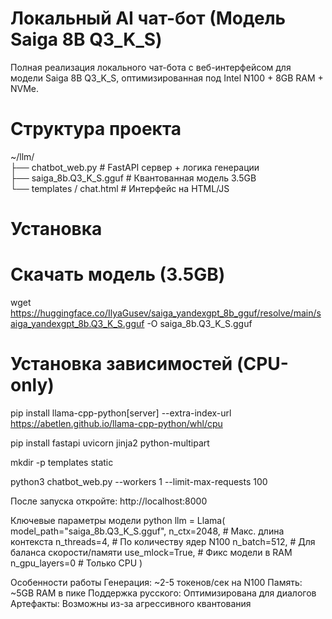 # Локальный AI чат-бот (Модель Saiga 8B Q3_K_S)
Полная реализация локального чат-бота с веб-интерфейсом для модели Saiga 8B Q3_K_S, оптимизированная под Intel N100 + 8GB RAM + NVMe.

# Структура проекта

~/llm/  
├── chatbot_web.py            # FastAPI сервер + логика генерации  
├── saiga_8b.Q3_K_S.gguf      # Квантованная модель 3.5GB  
└── templates / chat.html     # Интерфейс на HTML/JS  

# Установка

# Скачать модель (3.5GB)
wget https://huggingface.co/IlyaGusev/saiga_yandexgpt_8b_gguf/resolve/main/saiga_yandexgpt_8b.Q3_K_S.gguf -O saiga_8b.Q3_K_S.gguf

# Установка зависимостей (CPU-only)
pip install llama-cpp-python[server] --extra-index-url https://abetlen.github.io/llama-cpp-python/whl/cpu

pip install fastapi uvicorn jinja2 python-multipart

mkdir -p templates static

python3 chatbot_web.py --workers 1 --limit-max-requests 100

После запуска откройте: http://localhost:8000

Ключевые параметры модели
python
llm = Llama(
    model_path="saiga_8b.Q3_K_S.gguf",
    n_ctx=2048,          # Макс. длина контекста
    n_threads=4,         # По количеству ядер N100
    n_batch=512,         # Для баланса скорости/памяти
    use_mlock=True,      # Фикс модели в RAM
    n_gpu_layers=0       # Только CPU
)

Особенности работы
Генерация: ~2-5 токенов/сек на N100
Память: ~5GB RAM в пике
Поддержка русского: Оптимизирована для диалогов
Артефакты: Возможны из-за агрессивного квантования
